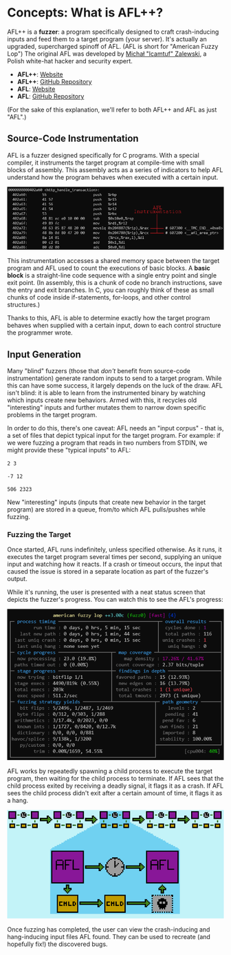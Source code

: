 # Concepts: What is AFL++?

AFL++ is a **fuzzer**: a program specifically designed to craft crash-inducing inputs and feed them to a target program (your server). It's actually an upgraded, supercharged spinoff of AFL. (AFL is short for "American Fuzzy Lop") The original AFL was developed by [Michał "lcamtuf" Zalewski](https://lcamtuf.coredump.cx/), a Polish white-hat hacker and security expert.

*   **AFL++**: [Website](https://aflplus.plus/)
*   **AFL++**: [GitHub Repository](https://github.com/AFLplusplus/AFLplusplus)
*   **AFL**: [Website](https://lcamtuf.coredump.cx/afl/)
*   **AFL**: [GitHub Repository](https://github.com/google/AFL)

(For the sake of this explanation, we'll refer to both AFL++ and AFL as just "AFL".)

## Source-Code Instrumentation

AFL is a fuzzer designed specifically for C programs. With a special compiler, it instruments the target program at compile-time with small blocks of assembly. This assembly acts as a series of indicators to help AFL understand how the program behaves when executed with a certain input.

![](./images/img_afl_instrumentation.png)
  
This instrumentation accesses a shared memory space between the target program and AFL used to count the executions of basic blocks. A **basic block** is a straight-line code sequence with a single entry point and single exit point. (In assembly, this is a chunk of code no branch instructions, save the entry and exit branches. In C, you can roughly think of these as small chunks of code inside if-statements, for-loops, and other control structures.)
  
Thanks to this, AFL is able to determine exactly how the target program behaves when supplied with a certain input, down to each control structure the programmer wrote.

## Input Generation

Many "blind" fuzzers (those that _don't_ benefit from source-code instrumentation) generate random inputs to send to a target program. While this can have some success, it largely depends on the luck of the draw. AFL isn't blind: it is able to learn from the instrumented binary by watching which inputs create new behaviors. Armed with this, it recycles old "interesting" inputs and further mutates them to narrow down specific problems in the target program.
  
In order to do this, there's one caveat: AFL needs an "input corpus" - that is, a set of files that depict typical input for the target program. For example: if we were fuzzing a program that reads in two numbers from STDIN, we might provide these "typical inputs" to AFL:

```
2 3
```

```
-7 12
```

```
506 2323
```

New "interesting" inputs (inputs that create new behavior in the target program) are stored in a queue, from/to which AFL pulls/pushes while fuzzing.

### Fuzzing the Target

Once started, AFL runs indefinitely, unless specified otherwise. As it runs, it executes the target program several times per second, supplying an unique input and watching how it reacts. If a crash or timeout occurs, the input that caused the issue is stored in a separate location as part of the fuzzer's output.
  
While it's running, the user is presented with a neat status screen that depicts the fuzzer's progress. You can watch this to see the AFL's progress:

![](./images/img_afl_status_screen.png)
  
AFL works by repeatedly spawning a child process to execute the target program, then waiting for the child process to terminate. If AFL sees that the child process exited by receiving a deadly signal, it flags it as a crash. If AFL sees the child process didn't exit after a certain amount of time, it flags it as a hang.

![](./images/img_afl_processes.png)
  
Once fuzzing has completed, the user can view the crash-inducing and hang-inducing input files AFL found. They can be used to recreate (and hopefully fix!) the discovered bugs.
